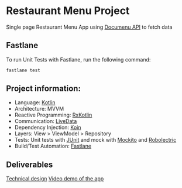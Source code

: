 # Restaurant Menu Project

Single page Restaurant Menu App using [Documenu API](https://documenu.com/docs) to fetch data

## Fastlane

To run Unit Tests with Fastlane, run the following command:

```bash
fastlane test
```

## Project information:
- Language: [Kotlin](https://developer.android.com/kotlin)  
- Architecture: MVVM  
- Reactive Programming: [RxKotlin](https://github.com/ReactiveX/RxKotlin)
- Communication: [LiveData](https://developer.android.com/topic/libraries/architecture/livedata)
- Dependency Injection: [Koin](https://github.com/InsertKoinIO/koin)  
- Layers: View > ViewModel > Repository
- Tests: Unit tests with [JUnit](https://developer.android.com/training/testing/unit-testing/local-unit-tests) and mock with [Mockito](https://github.com/mockito/mockito) and [Robolectric](https://github.com/robolectric/robolectric)  
- Build/Test Automation: [Fastlane](https://fastlane.tools/)  

## Deliverables

[Technical design](https://docs.google.com/document/d/14INM4JN2yNP7EbWs4J3F34Wa1GfNHe6cBAKaezDyTjM/edit?usp=sharing)
[Video demo of the app](https://drive.google.com/file/d/1L1LL8nOwW1RoTWt7QGxSeExCDe7pxCvH/view?usp=sharing)